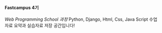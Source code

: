 #### Fastcampus 4기
_Web Programming School 과정_
Python, Django, Html, Css, Java Script
수업 자료 요약과
실습자료 저장 공간입니다!

